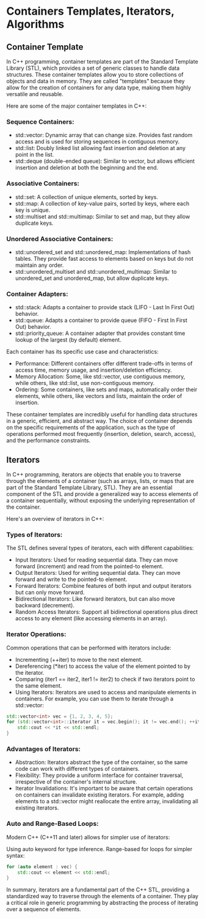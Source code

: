 # Containers Templates, Iterators, Algorithms

## Container Template

In C++ programming, container templates are part of the Standard Template Library (STL), which provides a set of generic classes to handle data structures. These container templates allow you to store collections of objects and data in memory. They are called "templates" because they allow for the creation of containers for any data type, making them highly versatile and reusable.

Here are some of the major container templates in C++:

### Sequence Containers:

+ std::vector: Dynamic array that can change size. Provides fast random access and is used for storing sequences in contiguous memory.
+ std::list: Doubly linked list allowing fast insertion and deletion at any point in the list.
+ std::deque (double-ended queue): Similar to vector, but allows efficient insertion and deletion at both the beginning and the end.

### Associative Containers:
+ std::set: A collection of unique elements, sorted by keys.
+ std::map: A collection of key-value pairs, sorted by keys, where each key is unique.
+ std::multiset and std::multimap: Similar to set and map, but they allow duplicate keys.

### Unordered Associative Containers:

+ std::unordered_set and std::unordered_map: Implementations of hash tables. They provide fast access to elements based on keys but do not maintain any order.
+ std::unordered_multiset and std::unordered_multimap: Similar to unordered_set and unordered_map, but allow duplicate keys.

### Container Adapters:

+ std::stack: Adapts a container to provide stack (LIFO - Last In First Out) behavior.
+ std::queue: Adapts a container to provide queue (FIFO - First In First Out) behavior.
+ std::priority_queue: A container adapter that provides constant time lookup of the largest (by default) element.

Each container has its specific use case and characteristics:

+ Performance: Different containers offer different trade-offs in terms of access time, memory usage, and insertion/deletion efficiency.
+ Memory Allocation: Some, like std::vector, use contiguous memory, while others, like std::list, use non-contiguous memory.
+ Ordering: Some containers, like sets and maps, automatically order their elements, while others, like vectors and lists, maintain the order of insertion.

These container templates are incredibly useful for handling data structures in a generic, efficient, and abstract way. The choice of container depends on the specific requirements of the application, such as the type of operations performed most frequently (insertion, deletion, search, access), and the performance constraints.

## Iterators

In C++ programming, iterators are objects that enable you to traverse through the elements of a container (such as arrays, lists, or maps that are part of the Standard Template Library, STL). They are an essential component of the STL and provide a generalized way to access elements of a container sequentially, without exposing the underlying representation of the container.

Here's an overview of iterators in C++:

### Types of Iterators:
The STL defines several types of iterators, each with different capabilities:

+ Input Iterators: Used for reading sequential data. They can move forward (increment) and read from the pointed-to element.
+ Output Iterators: Used for writing sequential data. They can move forward and write to the pointed-to element.
+ Forward Iterators: Combine features of both input and output iterators but can only move forward.
+ Bidirectional Iterators: Like forward iterators, but can also move backward (decrement).
+ Random Access Iterators: Support all bidirectional operations plus direct access to any element (like accessing elements in an array).

### Iterator Operations:
Common operations that can be performed with iterators include:

+ Incrementing (++iter) to move to the next element.
+ Dereferencing (*iter) to access the value of the element pointed to by the iterator.
+ Comparing (iter1 == iter2, iter1 != iter2) to check if two iterators point to the same element.
+ Using Iterators: Iterators are used to access and manipulate elements in containers. For example, you can use them to iterate through a std::vector:

```cpp
std::vector<int> vec = {1, 2, 3, 4, 5};
for (std::vector<int>::iterator it = vec.begin(); it != vec.end(); ++it) {
    std::cout << *it << std::endl;
}
```
### Advantages of Iterators:

+ Abstraction: Iterators abstract the type of the container, so the same code can work with different types of containers.
+ Flexibility: They provide a uniform interface for container traversal, irrespective of the container's internal structure.
+ Iterator Invalidations: It's important to be aware that certain operations on containers can invalidate existing iterators. For example, adding elements to a std::vector might reallocate the entire array, invalidating all existing iterators.

### Auto and Range-Based Loops:
Modern C++ (C++11 and later) allows for simpler use of iterators:

Using auto keyword for type inference.
Range-based for loops for simpler syntax:

```cpp
for (auto element : vec) {
    std::cout << element << std::endl;
}
```
In summary, iterators are a fundamental part of the C++ STL, providing a standardized way to traverse through the elements of a container. They play a critical role in generic programming by abstracting the process of iterating over a sequence of elements.
